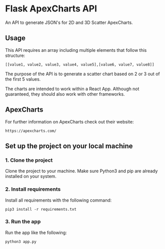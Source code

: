 # Flask ApexCharts API
An API to generate JSON's for 2D and 3D Scatter ApexCharts. 

## Usage
This API requires an array including multiple elements that follow this structure:
```
[[value1, value2, value3, value4, value5],[value6, value7, value8]]
```
The purpose of the API is to generate a scatter chart based on 2 or 3 out of the first 5 values.

The charts are intended to work within a React App. Although not guaranteed, they should also work with other frameworks.

## ApexCharts
For further information on ApexCharts check out their website:
```
https://apexcharts.com/
```

## Set up the project on your local machine
### 1. Clone the project
Clone the project to your machine. Make sure Python3 and pip are already installed on your system.
### 2. Install requirements
Install all requirements with the following command:
```
pip3 install -r requirements.txt
```
### 3. Run the app
Run the app like the following:
```
python3 app.py
```
